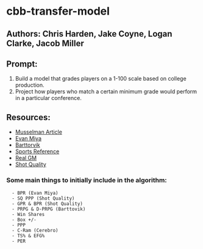 # cbb-transfer-model

## Authors: Chris Harden, Jake Coyne, Logan Clarke, Jacob Miller

## Prompt:
1. Build a model that grades players on a 1-100 scale based on college production.
2. Project how players who match a certain minimum grade would perform in a particular conference.

## Resources: 
  - [Musselman Article](https://theathletic.com/2589645/2021/05/17/the-muss-bus-is-loaded-again-with-transfers-which-means-arkansas-is-ready-to-roll/)  
  - [Evan Miya](https://evanmiya.com/)  
  - [Barttorvik](https://barttorvik.com/playerstat.php?link=y&year=2021&start=20201101&end=20210501)  
  - [Sports Reference](https://www.sports-reference.com/cbb/)  
  - [Real GM](https://basketball.realgm.com/ncaa/stats)  
  - [Shot Quality](https://shotquality.com/player-stats)  

### Some main things to initially include in the algorithm:
```
  - BPR (Evan Miya)
  - SQ PPP (Shot Quality)
  - GPR & BPR (Shot Quality)
  - PRPG & D-PRPG (Barttovik)
  - Win Shares
  - Box +/-
  - PPP
  - C-Ram (Cerebro)
  - TS% & EFG%
  - PER
```


